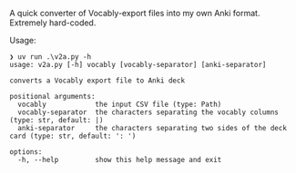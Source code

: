 A quick converter of Vocably-export files into my own Anki format.  Extremely hard-coded.

Usage:

```
❯ uv run .\v2a.py -h
usage: v2a.py [-h] vocably [vocably-separator] [anki-separator]

converts a Vocably export file to Anki deck

positional arguments:
  vocably            the input CSV file (type: Path)
  vocably-separator  the characters separating the vocably columns (type: str, default: |)
  anki-separator     the characters separating two sides of the deck card (type: str, default: ': ')

options:
  -h, --help         show this help message and exit
```